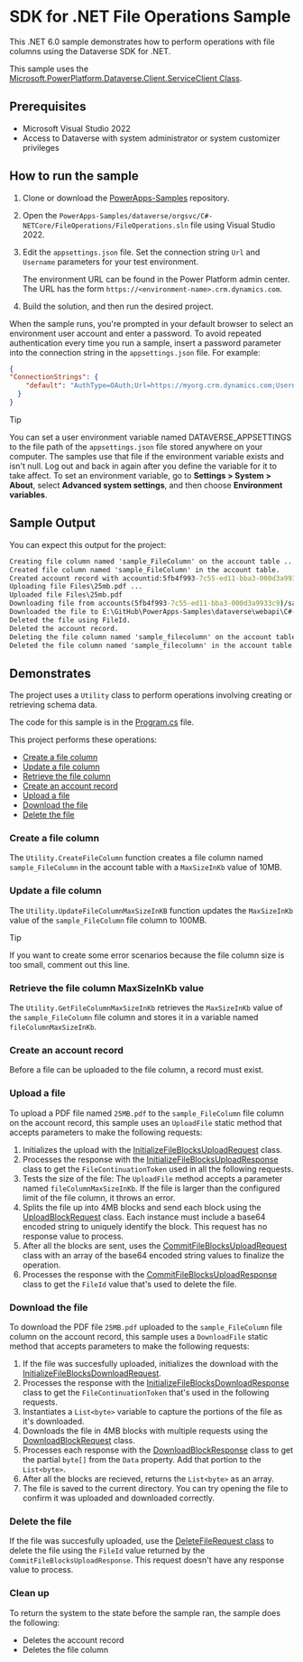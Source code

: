 ﻿# SDK for .NET File Operations Sample

This .NET 6.0 sample demonstrates how to perform operations with file columns using the Dataverse SDK for .NET.

This sample uses the [Microsoft.PowerPlatform.Dataverse.Client.ServiceClient Class](https://learn.microsoft.com/dotnet/api/microsoft.powerplatform.dataverse.client.serviceclient).

## Prerequisites

- Microsoft Visual Studio 2022
- Access to Dataverse with system administrator or system customizer privileges

## How to run the sample

1. Clone or download the [PowerApps-Samples](https://github.com/microsoft/PowerApps-Samples) repository.
1. Open the `PowerApps-Samples/dataverse/orgsvc/C#-NETCore/FileOperations/FileOperations.sln` file using Visual Studio 2022.
1. Edit the `appsettings.json` file. Set the connection string `Url` and `Username` parameters for your test environment.

   The environment URL can be found in the Power Platform admin center. The URL has the form `https://<environment-name>.crm.dynamics.com`.

1. Build the solution, and then run the desired project.

When the sample runs, you're prompted in your default browser to select an environment user account and enter a password. To avoid repeated authentication every time you run a sample, insert a password parameter into the connection string in the `appsettings.json` file. For example:

```json
{
"ConnectionStrings": {
    "default": "AuthType=OAuth;Url=https://myorg.crm.dynamics.com;Username=someone@myorg.onmicrosoft.com;Password=mypassword;RedirectUri=http://localhost;AppId=51f81489-12ee-4a9e-aaae-a2591f45987d;LoginPrompt=Auto"
  }
}
```

> [!TIP]
> You can set a user environment variable named DATAVERSE_APPSETTINGS to the file path of the `appsettings.json` file stored anywhere on your computer. The samples use that file if the environment variable exists and isn't null. Log out and back in again after you define the variable for it to take affect. To set an environment variable, go to **Settings > System > About**, select **Advanced system settings**, and then choose **Environment variables**.

## Sample Output

You can expect this output for the project:

```cmd
Creating file column named 'sample_FileColumn' on the account table ...
Created file column named 'sample_FileColumn' in the account table.
Created account record with accountid:5fb4f993-7c55-ed11-bba3-000d3a9933c9
Uploading file Files\25mb.pdf ...
Uploaded file Files\25mb.pdf
Downloading file from accounts(5fb4f993-7c55-ed11-bba3-000d3a9933c9)/sample_filecolumn ...
Downloaded the file to E:\GitHub\PowerApps-Samples\dataverse\webapi\C#-NETx\FileOperations\FileOperationsWithActions\bin\Debug\net6.0//downloaded-25mb.pdf.
Deleted the file using FileId.
Deleted the account record.
Deleting the file column named 'sample_filecolumn' on the account table ...
Deleted the file column named 'sample_filecolumn' in the account table.
```

## Demonstrates

The project uses a `Utility` class to perform operations involving creating or retrieving schema data.

The code for this sample is in the [Program.cs](Program.cs) file.

This project performs these operations:

- [Create a file column](#create-a-file-column)
- [Update a file column](#update-a-file-column)
- [Retrieve the file column](#retrieve-the-file-column-maxsizeinkb-value)
- [Create an account record](#create-an-account-record)
- [Upload a file](#upload-a-file)
- [Download the file](#download-the-file)
- [Delete the file](#delete-the-file)

### Create a file column

The `Utility.CreateFileColumn` function creates a file column named `sample_FileColumn` in the account table with a `MaxSizeInKb` value of 10MB.

### Update a file column

The `Utility.UpdateFileColumnMaxSizeInKB` function updates the `MaxSizeInKb` value of the `sample_FileColumn` file column to 100MB.

> [!TIP]
> If you want to create some error scenarios because the file column size is too small, comment out this line.

### Retrieve the file column MaxSizeInKb value

The `Utility.GetFileColumnMaxSizeInKb` retrieves the `MaxSizeInKb` value of the `sample_FileColumn` file column and stores it in a variable named `fileColumnMaxSizeInKb`.

### Create an account record

Before a file can be uploaded to the file column, a record must exist.

### Upload a file

To upload a PDF file named `25MB.pdf` to the `sample_FileColumn` file column on the account record, this sample uses an `UploadFile` static method that accepts parameters to make the following requests:

1. Initializes the upload with the [InitializeFileBlocksUploadRequest](https://learn.microsoft.com/dotnet/api/microsoft.crm.sdk.messages.initializefileblocksuploadrequest) class.
1. Processes the response with the [InitializeFileBlocksUploadResponse](https://learn.microsoft.com/dotnet/api/microsoft.crm.sdk.messages.initializefileblocksuploadresponse) class to get the `FileContinuationToken`  used in all the following requests.
1. Tests the size of the file: The `UploadFile` method accepts a parameter named `fileColumnMaxSizeInKb`. If the file is larger than the configured limit of the file column, it throws an error.
1. Splits the file up into 4MB blocks and send each block using the [UploadBlockRequest](https://learn.microsoft.com/dotnet/api/microsoft.crm.sdk.messages.uploadblockrequest) class. Each instance must include a base64 encoded string to uniquely identify the block. This request has no response value to process.
1. After all the blocks are sent, uses the [CommitFileBlocksUploadRequest](https://learn.microsoft.com/dotnet/api/microsoft.crm.sdk.messages.CommitFileBlocksUploadRequest) class with an array of the base64 encoded string values to finalize the operation.
1. Processes the response with the [CommitFileBlocksUploadResponse](https://learn.microsoft.com/dotnet/api/microsoft.crm.sdk.messages.CommitFileBlocksUploadResponse) class to get the `FileId` value that's used to delete the file.

### Download the file

To download the PDF file `25MB.pdf` uploaded to the `sample_FileColumn` file column on the account record, this sample uses a `DownloadFile` static method that accepts parameters to make the following requests:

1. If the file was succesfully uploaded, initializes the download with the [InitializeFileBlocksDownloadRequest](https://learn.microsoft.com/dotnet/api/microsoft.crm.sdk.messages.InitializeFileBlocksDownloadRequest).
1. Processes the response with the [InitializeFileBlocksDownloadResponse](https://learn.microsoft.com/dotnet/api/microsoft.crm.sdk.messages.InitializeFileBlocksDownloadResponse) class to get the `FileContinuationToken` that's used in the following requests.
1. Instantiates a `List<byte>` variable to capture the portions of the file as it's downloaded.
1. Downloads the file in 4MB blocks with multiple requests using the [DownloadBlockRequest](https://learn.microsoft.com/dotnet/api/microsoft.crm.sdk.messages.DownloadBlockRequest) class.
1. Processes each response with the [DownloadBlockResponse](https://learn.microsoft.com/dotnet/api/microsoft.crm.sdk.messages.DownloadBlockResponse) class to get the partial `byte[]` from the `Data` property. Add that portion to the `List<byte>`.
1. After all the blocks are recieved, returns the `List<byte>` as an array.
1. The file is saved to the current directory. You can try opening the file to confirm it was uploaded and downloaded correctly.

### Delete the file

If the file was succesfully uploaded, use the [DeleteFileRequest class](https://learn.microsoft.com/dotnet/api/microsoft.crm.sdk.messages.DeleteFileRequest) to delete the file using the `FileId` value returned by the `CommitFileBlocksUploadResponse`. This request doesn't have any response value to process.

### Clean up

To return the system to the state before the sample ran, the sample does the following:

- Deletes the account record
- Deletes the file column
